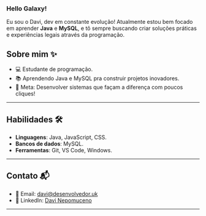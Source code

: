 ### Hello Galaxy!

Eu sou o Davi, dev em constante evolução! Atualmente estou bem focado em aprender **Java** e **MySQL**, e tô sempre buscando criar soluções práticas e experiências legais através da programação.

<!---
davimp3/davimp3 is a ✨ special ✨ repository because its `README.md` (this file) appears on your GitHub profile.
You can click the Preview link to take a look at your changes.
--->
## Sobre mim ✨
- 💻 Estudante de programação.
- 📚 Aprendendo Java e MySQL pra construir projetos inovadores.
- 🎯 Meta: Desenvolver sistemas que façam a diferença com poucos cliques!

---

## Habilidades 🛠️
- **Linguagens**: Java, JavaScript, CSS. 
- **Bancos de dados**: MySQL.
- **Ferramentas**: Git, VS Code, Windows.

---

  ## Contato 📬
- 📧 Email: [davi@desenvolvedor.uk](mailto:davi@desenvolvedor.uk)  
- 💼 LinkedIn: [Davi Nepomuceno](https://br.linkedin.com/in/davi-nepomuceno-30a8b9327)

---
